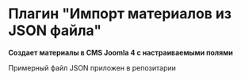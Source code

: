 # Плагин "Импорт материалов из JSON файла"

**Создает материалы в CMS Joomla 4 с настраиваемыми полями**

Примерный файл JSON приложен в репозитарии
